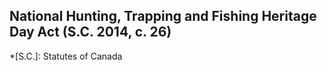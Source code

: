 ## National Hunting, Trapping and Fishing Heritage Day Act (S.C. 2014, c. 26)
  *[S.C.]: Statutes of Canada
